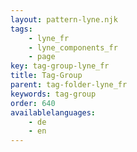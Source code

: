 ```yaml
---
layout: pattern-lyne.njk
tags: 
    - lyne_fr
    - lyne_components_fr
    - page
key: tag-group-lyne_fr
title: Tag-Group
parent: tag-folder-lyne_fr
keywords: tag-group
order: 640
availablelanguages: 
    - de
    - en
---
```

